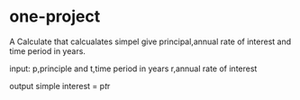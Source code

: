# one-project
A Calculate that calcualates simpel give principal,annual rate of interest and time period in years.

input:
p,principle and 
t,time period in years 
r,annual rate of interest

 output 
 simple interest = p*t*r
 

